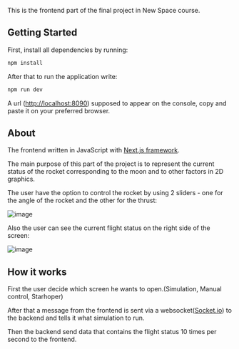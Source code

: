 This is the frontend part of the final project in New Space course.

## Getting Started
First, install all dependencies by running:
```bash
npm install
```
After that to run the application write:
```bash
npm run dev
```
A url ([http://localhost:8090](http://localhost:8090)) supposed to appear on the console, copy and paste it on your preferred browser.

## About
The frontend written in JavaScript with [Next.js framework](https://nextjs.org/).

The main purpose of this part of the project is to represent the current status of the rocket corresponding to the moon and to other factors in 2D graphics.

The user have the option to control the rocket by using 2 sliders - one for the angle of the rocket and the other for the thrust:

![image](https://github.com/yurig93b/final-space/assets/74859686/3ff3982a-6dbd-4713-8c84-ab4b65c90d50)

Also the user can see the current flight status on the right side of the screen:

![image](https://github.com/yurig93b/final-space/assets/74859686/bd668952-e5db-49ef-9508-5803d69694e9)

## How it works
First the user decide which screen he wants to open.(Simulation, Manual control, Starhoper)

After that a message from the frontend is sent via a websocket([Socket.io](https://socket.io/)) to the backend and tells it what simulation to run.

Then the backend send data that contains the flight status 10 times per second to the frontend.

